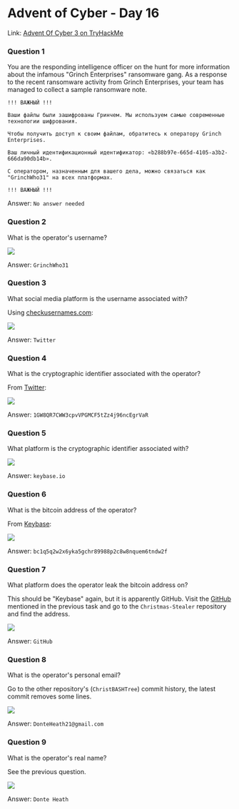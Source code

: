 # Advent of Cyber - Day 16

Link: [Advent Of Cyber 3 on TryHackMe](https://tryhackme.com/room/adventofcyber3)

### Question 1

You are the responding intelligence officer on the hunt for more information about the infamous "Grinch Enterprises" ransomware gang. 
As a response to the recent ransomware activity from Grinch Enterprises, your team has managed to collect a sample ransomware note. 

```
!!! ВАЖНЫЙ !!!

Ваши файлы были зашифрованы Гринчем. Мы используем самые современные технологии шифрования.

Чтобы получить доступ к своим файлам, обратитесь к оператору Grinch Enterprises.

Ваш личный идентификационный идентификатор: «b288b97e-665d-4105-a3b2-666da90db14b».

С оператором, назначенным для вашего дела, можно связаться как "GrinchWho31" на всех платформах.

!!! ВАЖНЫЙ !!!
```

Answer: `No answer needed`

### Question 2

What is the operator's username?

![](https://github.com/AtomicNicos/knowledge-base/blob/main/writeup_resources/aoc3/day16/2.png?raw=true)

Answer: `GrinchWho31`

### Question 3

What social media platform is the username associated with?

Using [checkusernames.com](https://checkusernames.com/?username=GrinchWho31):

![](https://github.com/AtomicNicos/knowledge-base/blob/main/writeup_resources/aoc3/day16/3.png?raw=true)

Answer: `Twitter`

### Question 4

What is the cryptographic identifier associated with the operator?

From [Twitter](https://twitter.com/GrinchWho31):

![](https://github.com/AtomicNicos/knowledge-base/blob/main/writeup_resources/aoc3/day16/4.png?raw=true)

Answer: `1GW8QR7CWW3cpvVPGMCF5tZz4j96ncEgrVaR`

### Question 5

What platform is the cryptographic identifier associated with?

![](https://github.com/AtomicNicos/knowledge-base/blob/main/writeup_resources/aoc3/day16/5.png?raw=true)

Answer: `keybase.io`

### Question 6

What is the bitcoin address of the operator?

From [Keybase](https://keybase.io/grinchwho31/sigs/1GW8QR7CWW3cpvVPGMCF5tZz4j96ncEgrVaR):

![](https://github.com/AtomicNicos/knowledge-base/blob/main/writeup_resources/aoc3/day16/6.png?raw=true)

Answer: `bc1q5q2w2x6yka5gchr89988p2c8w8nquem6tndw2f`

### Question 7

What platform does the operator leak the bitcoin address on? 

This should be "Keybase" again, but it is apparently GitHub. Visit the [GitHub](https://github.com/christmashater31) mentioned in the previous task and go to the `Christmas-Stealer` repository and find the address.

![](https://github.com/AtomicNicos/knowledge-base/blob/main/writeup_resources/aoc3/day16/7.png?raw=true)

Answer: `GitHub`

### Question 8

What is the operator's personal email?

Go to the other repository's (`ChristBASHTree`) commit history, the latest commit removes some lines.

![](https://github.com/AtomicNicos/knowledge-base/blob/main/writeup_resources/aoc3/day16/8.png?raw=true)

Answer: `DonteHeath21@gmail.com`

### Question 9

What is the operator's real name?

See the previous question.

![](https://github.com/AtomicNicos/knowledge-base/blob/main/writeup_resources/aoc3/day16/9.png?raw=true)

Answer: `Donte Heath`